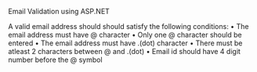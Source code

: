 Email Validation using ASP.NET

A valid email address should should satisfy the following conditions:
• The email address must have @ character
• Only one @ character should be entered
• The email address must have .(dot) character
• There must be atleast 2 characters between @ and .(dot)
• Email id should have 4 digit number before the @ symbol
